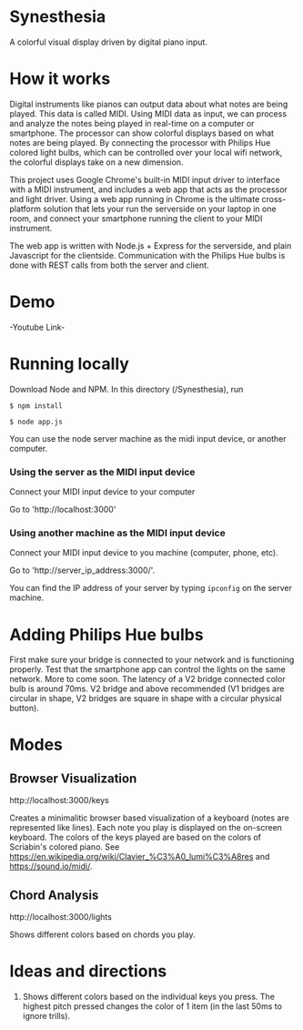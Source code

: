 # Synesthesia 

A colorful visual display driven by digital piano input.

# How it works

Digital instruments like pianos can output data about what notes are being played. This data is called MIDI. Using MIDI data as input, we can process and analyze the notes being played in real-time on a computer or smartphone. The processor can show colorful displays based on what notes are being played. By connecting the processor with Philips Hue colored light bulbs, which can be controlled over your local wifi network, the colorful displays take on a new dimension. 

This project uses Google Chrome's built-in MIDI input driver to interface with a MIDI instrument, and includes a web app that acts as the processor and light driver. Using a web app running in Chrome is the ultimate cross-platform solution that lets your run the serverside on your laptop in one room, and connect your smartphone running the client to your MIDI instrument.

The web app is written with Node.js + Express for the serverside, and plain Javascript for the clientside. Communication with the Philips Hue bulbs is done with REST calls from both the server and client. 

# Demo

-Youtube Link-

# Running locally

Download Node and NPM. In this directory (/Synesthesia), run

`$ npm install`

`$ node app.js`

You can use the node server machine as the midi input device, or another computer. 

### Using the server as the MIDI input device

Connect your MIDI input device to your computer

Go to 'http://localhost:3000'

### Using another machine as the MIDI input device

Connect your MIDI input device to you machine (computer, phone, etc).

Go to 'http://server_ip_address:3000/'.

You can find the IP address of your server by typing `ipconfig` on the server machine.

# Adding Philips Hue bulbs

First make sure your bridge is connected to your network and is functioning properly. Test that the smartphone app can control the lights on the same network.
More to come soon.
The latency of a V2 bridge connected color bulb is around 70ms. V2 bridge and above recommended (V1 bridges are circular in shape, V2 bridges are square in shape with a circular physical button).

# Modes

## Browser Visualization

http://localhost:3000/keys 

Creates a minimalitic browser based visualization of a keyboard (notes are represented like lines). Each note you play is displayed on the on-screen keyboard. The colors of the keys played are based on the colors of Scriabin's colored piano. See https://en.wikipedia.org/wiki/Clavier_%C3%A0_lumi%C3%A8res and https://sound.io/midi/.

## Chord Analysis

http://localhost:3000/lights

Shows different colors based on chords you play.

# Ideas and directions

1. Shows different colors based on the individual keys you press. The highest pitch pressed changes the color of 1 item (in the last 50ms to ignore trills).